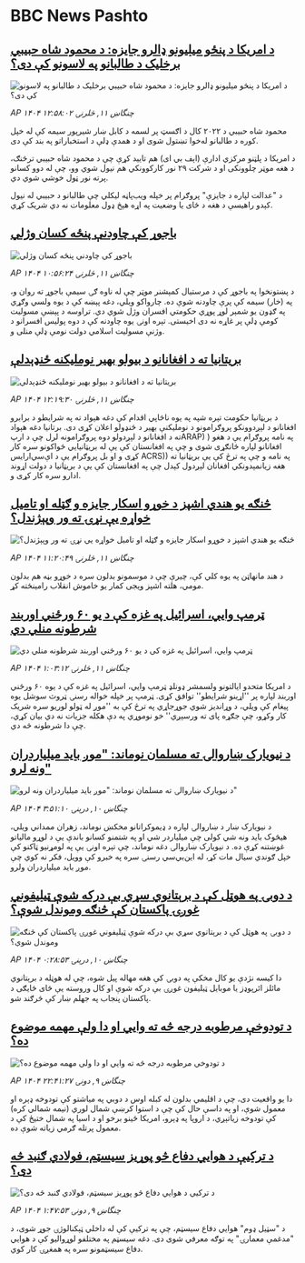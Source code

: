 # BBC News Pashto## [د امریکا د پنځو میلیونو ډالرو جایزه: د محمود شاه حبیبي برخلیک د طالبانو په لاسونو کې دی؟](https://www.bbc.com/pashto/articles/c0rv18xrp71o?at_campaign=githubrss)![د امریکا د پنځو میلیونو ډالرو جایزه: د محمود شاه حبیبي برخلیک د طالبانو په لاسونو کې دی؟](https://ichef.bbci.co.uk/ace/ws/240/cpsprodpb/30f4/live/e2fd2550-543b-11f0-aa04-63f097c9ce41.jpg)_AP ۱۴۰۴ چنگاښ ۱۱, څلرنۍ ۱۲:۵۸:۰۲_محمود شاه حبیبي د ۲۰۲۲ کال د اګسټ پر لسمه د کابل ښار شیرپور سیمه کې له خپل کوره د طالبانو له‌خوا تښتول شوی او د همدې ډلې د استخباراتو په بند کې دی.

د امریکا د پلټنو مرکزي ادارې (اېف بي ای) هم تایید کړې چې د محمود شاه حبیبي ترڅنګ، د هغه موټر چلوونکی او د شرکت ۲۹ نور کارکوونکي هم نیول شوي وو، چې له دوو کسانو پرته نور ټول خوشي شوي دي.

د "عدالت لپاره د جایزې" پروګرام پر خپله ویب‌پاڼه لیکلي چې طالبانو د حبیبي له نیول کېدو راهیسې د هغه د ځای یا وضعیت په اړه هېڅ ډول معلومات نه‌ دي شریک کړي.## [باجوړ کې چاودنې پنځه کسان وژلي](https://www.bbc.com/pashto/articles/cj4ew52p945o?at_campaign=githubrss)![باجوړ کې چاودنې پنځه کسان وژلي](https://ichef.bbci.co.uk/ace/ws/240/cpsprodpb/13df/live/a15a9e90-5731-11f0-804c-b585e3f5213e.png)_AP ۱۴۰۴ چنگاښ ۱۱, څلرنۍ ۱۰:۵۶:۲۴_د پښتونخوا په باجوړ کې د مرستیال کمېشنر موټر چې له ناوه ګۍ سیمې باجوړ ته روان و، په (خار) سیمه کې پرې چاودنه شوې ده. چارواکو ویلي، دغه پېښه کې د یوه ولسي وګړي په ګډون یو شمېر لوړ پوړي حکومتي افسران وژل شوي دي. تراوسه د پېښې مسولیت کومې ډلې پر غاړه نه دی اخیستی. تېره اونۍ یوه چاودنه کې د دوه پولیس افسرانو د وژنې مسولیت اسلامي دولت نومې ډلې منلی و.## [بریتانیا ته د افغانانو د بیولو بهیر نوملیکنه ځنډېدلې](https://www.bbc.com/pashto/articles/c9dg0j3eg6no?at_campaign=githubrss)![بریتانیا ته د افغانانو د بیولو بهیر نوملیکنه ځنډېدلې](https://ichef.bbci.co.uk/ace/ws/240/cpsprodpb/c767/live/939680d0-5736-11f0-960d-e9f1088a89fe.jpg)_AP ۱۴۰۴ چنگاښ ۱۱, څلرنۍ ۱۲:۱۹:۳۰_د بريټانیا حکومت تېره شپه په یوه ناڅاپي اقدام کې دغه هېواد ته په شرایطو د برابرو افغانانو د لېږدوونکو پروګرامونو د نوملیکنې بهیر د ځنډولو اعلان کړی دی.
برتانیا دغه هېواد ته د افغانانو د لېږدولو دوه پروګرامونه لرل چې د ارپARAP) ) په نامه پروګرام یې د هغو افغانانو لپاره ځانګړی شوی و چې په افغانستان کې یې له بریټانیايي ځواکونو سره کار کړی و او بل پروګرام یې د اې‌سي‌ارایس ACRS)) په نامه و چې په ترڅ کې یې بریټانیا ته هغه زیانمېدونکي افغانان لېږدول کېدل چې په افغانستان کې یې د بريټانیا د دولت اړوند ادارو سره کار کړی و.## [څنګه یو هندي اشپز د خوړو اسکار جایزه و ګټله او تامیل خواړه یې نړۍ ته ور وپېژندل؟](https://www.bbc.com/pashto/articles/c04ddknpkx2o?at_campaign=githubrss)![څنګه یو هندي اشپز د خوړو اسکار جایزه و ګټله او تامیل خواړه یې نړۍ ته ور وپېژندل؟](https://ichef.bbci.co.uk/ace/ws/240/cpsprodpb/8b01/live/e70f5530-568b-11f0-9074-8989d8c97d87.jpg)_AP ۱۴۰۴ چنگاښ ۱۱, څلرنۍ ۱۱:۲۰:۴۹_د هند مانهاټن په یوه کلي کې، چیرې چې د موسمونو بدلون سره د خوړو بڼه هم بدلون مومي، هلته اشپز ویجی کمار یو خاموش انقلاب رامینځته کړ.## [ټرمپ وايي، اسرائیل په غزه کې د یو ۶۰ ورځني اوربند شرطونه منلي دي](https://www.bbc.com/pashto/articles/cdr3kl72xxpo?at_campaign=githubrss)![ټرمپ وايي، اسرائیل په غزه کې د یو ۶۰ ورځني اوربند شرطونه منلي دي](https://ichef.bbci.co.uk/ace/ws/240/cpsprodpb/1332/live/05aaa990-5731-11f0-960d-e9f1088a89fe.jpg)_AP ۱۴۰۴ چنگاښ ۱۱, څلرنۍ ۱:۰۳:۱۲_د امریکا متحدو ایالتونو ولسمشر ډونلډ ټرمپ وايي، اسرائیل په غزه کې د یوه ۶۰ ورځني اوربند لپاره پر ''اړینو شرايطو'' توافق کړی. 
ټرمپ پر خپله خواله رسنۍ ټروث سوشل یوه پیغام کې ویلي، د وړاندیز شوي جوړجاړي په ترڅ کې به ''موږ له ټولو لوریو سره شریک کار وکړو، چې جګړه پای ته ورسېږي'' خو نوموړي په دې هکله جزیات نه دي بیان کړي، چې دا شرطونه څه دي.## [د نیویارک ښاروالۍ ته مسلمان نوماند: "موږ باید میلیاردران ونه لرو"](https://www.bbc.com/pashto/articles/crk66ekdnx6o?at_campaign=githubrss)![د نیویارک ښاروالۍ ته مسلمان نوماند: "موږ باید میلیاردران ونه لرو"](https://ichef.bbci.co.uk/ace/ws/240/cpsprodpb/45d7/live/f52e6ed0-55c3-11f0-960d-e9f1088a89fe.jpg)_AP ۱۴۰۴ چنگاښ ۱۰, درېنۍ ۳:۵۱:۱۰_د نیویارک ښار د ښاروالۍ لپاره د ډیموکراتانو مخکښ نوماند، زهران ممداني ویلي، هیڅوک باید ونه شي کولی چې میلیاردر شي او په شتمنو کسانو باندې یې د لوړو مالیاتو غوښتنه کړې ده.
د نیویارک ښاروالۍ دغه نوماند، چې تېره اونۍ یې په لومړنیو ټاکنو کې خپل ګوندي سیال مات کړ، له این‌بي‌سي رسنۍ سره په خبرو کې وویل، فکر نه کوي چې موږ باید میلیاردران ولرو.## [د دوبۍ په هوټل کې د برېتانوي سړي بې درکه شوې ټیلیفوني غوږۍ پاکستان کې څنګه وموندل شوې؟](https://www.bbc.com/pashto/articles/cm200zm7l82o?at_campaign=githubrss)![د دوبۍ په هوټل کې د برېتانوي سړي بې درکه شوې ټیلیفوني غوږۍ پاکستان کې څنګه وموندل شوې؟](https://ichef.bbci.co.uk/ace/ws/240/cpsprodpb/3b7f/live/7a3ae170-5610-11f0-b5c5-012c5796682d.jpg)_AP ۱۴۰۴ چنگاښ ۱۰, درېنۍ ۰:۲۸:۵۳_دا کیسه نژدې یو کال مخکې په دوبۍ کې هغه مهاله پیل شوه، چې له هوټله د برېتانوي مائلز ائرپوډز یا موبایل ټیلیفون غوږۍ بې درکه شوې او کال وروسته یې ځای ځایګی د پاکستان پنجاب په جهلم ښار کې څرګند شو.## [د تودوخې مرطوبه درجه څه ته وايي او دا ولې مهمه موضوع ده؟](https://www.bbc.com/pashto/articles/c2k111kgegeo?at_campaign=githubrss)![د تودوخې مرطوبه درجه څه ته وايي او دا ولې مهمه موضوع ده؟](https://ichef.bbci.co.uk/ace/ws/240/cpsprodpb/27cf/live/38e97520-5038-11f0-b2ab-9bc97c966e29.jpg)_AP ۱۴۰۴ چنگاښ ۹, دونۍ ۲۲:۴۱:۲۷_دا یو واقعیت دی، چې د اقلیمي بدلون له کبله اوس د دوبي په میاشتو کې تودوخه ډېره او معمول شوې، او په داسې حال کې چې د استوا کرښې شمال لوري (نیمه شمالي کره) کې تودوخه زیاتېږي، د اروپا په ډېرو، امریکا ځینو برخو او د اسیا په شمال ختیځ کې د معمول پرتله ګرمي زیاته شوې ده.## [د ترکیې د هوايي دفاع څو پوړیز سیسټم، فولادي ګنبد څه دی؟](https://www.bbc.com/pashto/articles/c3d14jeez93o?at_campaign=githubrss)![د ترکیې د هوايي دفاع څو پوړیز سیسټم، فولادي ګنبد څه دی؟](https://ichef.bbci.co.uk/ace/ws/240/cpsprodpb/d626/live/a5baba90-5553-11f0-a2ff-17a82c2e8bc4.jpg)_AP ۱۴۰۴ چنگاښ ۹, دونۍ ۱:۴۷:۵۳_د "سټیل ډوم" هوايي دفاع سیسټم، چې په ترکیې کې له داخلي ټېکنالوژۍ جوړ شوی، د "مدغمې معمارۍ" په توګه معرفي شوی دی. دغه سیسټم په مختلفو لوړوالیو کې د هوايي دفاع سیسټمونو سره په همغږۍ کار کوي.